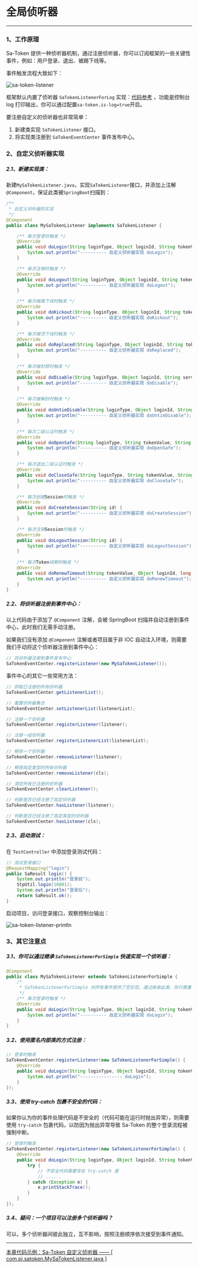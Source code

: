 # 全局侦听器

--- 

### 1、工作原理

Sa-Token 提供一种侦听器机制，通过注册侦听器，你可以订阅框架的一些关键性事件，例如：用户登录、退出、被踢下线等。 

事件触发流程大致如下：

![sa-token-listener](https://oss.dev33.cn/sa-token/doc/sa-token-listener.svg  's-w')

框架默认内置了侦听器 `SaTokenListenerForLog` 实现：[代码参考](https://gitee.com/dromara/sa-token/blob/master/sa-token-core/src/main/java/cn/dev33/satoken/listener/SaTokenListenerForLog.java)
，功能是控制台 log 打印输出，你可以通过配置`sa-token.is-log=true`开启。

要注册自定义的侦听器也非常简单：
1. 新建类实现 `SaTokenListener` 接口。
2. 将实现类注册到 `SaTokenEventCenter` 事件发布中心。


### 2、自定义侦听器实现

##### 2.1、新建实现类：

新建`MySaTokenListener.java`，实现`SaTokenListener`接口，并添加上注解`@Component`，保证此类被`SpringBoot`扫描到：

``` java
/**
 * 自定义侦听器的实现 
 */
@Component
public class MySaTokenListener implements SaTokenListener {

	/** 每次登录时触发 */
	@Override
	public void doLogin(String loginType, Object loginId, String tokenValue, SaLoginModel loginModel) {
		System.out.println("---------- 自定义侦听器实现 doLogin");
	}

	/** 每次注销时触发 */
	@Override
	public void doLogout(String loginType, Object loginId, String tokenValue) {
		System.out.println("---------- 自定义侦听器实现 doLogout");
	}

	/** 每次被踢下线时触发 */
	@Override
	public void doKickout(String loginType, Object loginId, String tokenValue) {
		System.out.println("---------- 自定义侦听器实现 doKickout");
	}

	/** 每次被顶下线时触发 */
	@Override
	public void doReplaced(String loginType, Object loginId, String tokenValue) {
		System.out.println("---------- 自定义侦听器实现 doReplaced");
	}

	/** 每次被封禁时触发 */
	@Override
	public void doDisable(String loginType, Object loginId, String service, int level, long disableTime) {
		System.out.println("---------- 自定义侦听器实现 doDisable");
	}

	/** 每次被解封时触发 */
	@Override
	public void doUntieDisable(String loginType, Object loginId, String service) {
		System.out.println("---------- 自定义侦听器实现 doUntieDisable");
	}

	/** 每次二级认证时触发 */
	@Override
	public void doOpenSafe(String loginType, String tokenValue, String service, long safeTime) {
		System.out.println("---------- 自定义侦听器实现 doOpenSafe");
	}

	/** 每次退出二级认证时触发 */
	@Override
	public void doCloseSafe(String loginType, String tokenValue, String service) {
		System.out.println("---------- 自定义侦听器实现 doCloseSafe");
	}

	/** 每次创建Session时触发 */
	@Override
	public void doCreateSession(String id) {
		System.out.println("---------- 自定义侦听器实现 doCreateSession");
	}

	/** 每次注销Session时触发 */
	@Override
	public void doLogoutSession(String id) {
		System.out.println("---------- 自定义侦听器实现 doLogoutSession");
	}
	
	/** 每次Token续期时触发 */
    @Override
	public void doRenewTimeout(String tokenValue, Object loginId, long timeout) {
		System.out.println("---------- 自定义侦听器实现 doRenewTimeout");
	}
}
```

##### 2.2、将侦听器注册到事件中心：

以上代码由于添加了 `@Component` 注解，会被 SpringBoot 扫描并自动注册到事件中心，此时我们无需手动注册。

如果我们没有添加 `@Component` 注解或者项目属于非 IOC 自动注入环境，则需要我们手动将这个侦听器注册到事件中心：

``` java
// 将侦听器注册到事件发布中心
SaTokenEventCenter.registerListener(new MySaTokenListener());
```

事件中心的其它一些常用方法：

``` java
// 获取已注册的所有侦听器 
SaTokenEventCenter.getListenerList(); 

// 重置侦听器集合 
SaTokenEventCenter.setListenerList(listenerList); 

// 注册一个侦听器 
SaTokenEventCenter.registerListener(listener); 

// 注册一组侦听器 
SaTokenEventCenter.registerListenerList(listenerList); 

// 移除一个侦听器 
SaTokenEventCenter.removeListener(listener); 

// 移除指定类型的所有侦听器 
SaTokenEventCenter.removeListener(cls); 

// 清空所有已注册的侦听器 
SaTokenEventCenter.clearListener(); 

// 判断是否已经注册了指定侦听器  
SaTokenEventCenter.hasListener(listener); 

// 判断是否已经注册了指定类型的侦听器   
SaTokenEventCenter.hasListener(cls); 
```

##### 2.3、启动测试：
在 `TestController` 中添加登录测试代码：
``` java
// 测试登录接口 
@RequestMapping("login")
public SaResult login() {
	System.out.println("登录前");
	StpUtil.login(10001);		
	System.out.println("登录后");
	return SaResult.ok();
}
```

启动项目，访问登录接口，观察控制台输出：

![sa-token-listener-println](https://oss.dev33.cn/sa-token/doc/sa-token-listener-println.png 's-w-sh')


### 3、其它注意点

##### 3.1、你可以通过继承 `SaTokenListenerForSimple` 快速实现一个侦听器：

``` java
@Component
public class MySaTokenListener extends SaTokenListenerForSimple {
	/*
	 * SaTokenListenerForSimple 对所有事件提供了空实现，通过继承此类，你只需重写一部分方法即可实现一个可用的侦听器。
	 */
	/** 每次登录时触发 */
	@Override
	public void doLogin(String loginType, Object loginId, String tokenValue, SaLoginModel loginModel) {
		System.out.println("---------- 自定义侦听器实现 doLogin");
	}
}
```

##### 3.2、使用匿名内部类的方式注册：
``` java
// 登录时触发 
SaTokenEventCenter.registerListener(new SaTokenListenerForSimple() {
	@Override
	public void doLogin(String loginType, Object loginId, String tokenValue, SaLoginModel loginModel) {
		System.out.println("---------------- doLogin");
	}
});
```

##### 3.3、使用 try-catch 包裹不安全的代码：
如果你认为你的事件处理代码是不安全的（代码可能在运行时抛出异常），则需要使用 `try-catch` 包裹代码，以防因为抛出异常导致 Sa-Token 的整个登录流程被强制中断。

``` java
// 登录时触发 
SaTokenEventCenter.registerListener(new SaTokenListenerForSimple() {
	@Override
	public void doLogin(String loginType, Object loginId, String tokenValue, SaLoginModel loginModel) {
		try {
			// 不安全代码需要写在 try-catch 里 
			// ......  
		} catch (Exception e) {
			e.printStackTrace();
		}
	}
});
```

##### 3.4、疑问：一个项目可以注册多个侦听器吗？
可以，多个侦听器间彼此独立，互不影响，按照注册顺序依次接受到事件通知。


---

<a class="case-btn" href="https://gitee.com/dromara/sa-token/blob/master/sa-token-demo/sa-token-demo-case/src/main/java/com/pj/satoken/MySaTokenListener.java"
	target="_blank">
	本章代码示例：Sa-Token 自定义侦听器  —— [ com.pj.satoken.MySaTokenListener.java ]
</a>

